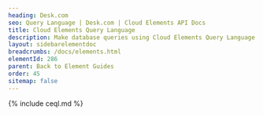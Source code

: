 ```yaml
---
heading: Desk.com
seo: Query Language | Desk.com | Cloud Elements API Docs
title: Cloud Elements Query Language
description: Make database queries using Cloud Elements Query Language.
layout: sidebarelementdoc
breadcrumbs: /docs/elements.html
elementId: 286
parent: Back to Element Guides
order: 45
sitemap: false
---
```


{% include ceql.md %}
